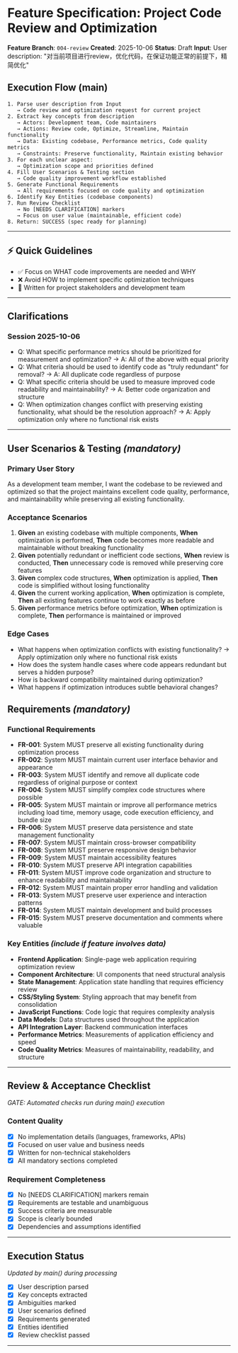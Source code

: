 # Feature Specification: Project Code Review and Optimization

**Feature Branch**: `004-review`
**Created**: 2025-10-06
**Status**: Draft
**Input**: User description: "对当前项目进行review，优化代码，在保证功能正常的前提下，精简优化"

## Execution Flow (main)
```
1. Parse user description from Input
   → Code review and optimization request for current project
2. Extract key concepts from description
   → Actors: Development team, Code maintainers
   → Actions: Review code, Optimize, Streamline, Maintain functionality
   → Data: Existing codebase, Performance metrics, Code quality metrics
   → Constraints: Preserve functionality, Maintain existing behavior
3. For each unclear aspect:
   → Optimization scope and priorities defined
4. Fill User Scenarios & Testing section
   → Code quality improvement workflow established
5. Generate Functional Requirements
   → All requirements focused on code quality and optimization
6. Identify Key Entities (codebase components)
7. Run Review Checklist
   → No [NEEDS CLARIFICATION] markers
   → Focus on user value (maintainable, efficient code)
8. Return: SUCCESS (spec ready for planning)
```

---

## ⚡ Quick Guidelines
- ✅ Focus on WHAT code improvements are needed and WHY
- ❌ Avoid HOW to implement specific optimization techniques
- 👥 Written for project stakeholders and development team

---

## Clarifications

### Session 2025-10-06
- Q: What specific performance metrics should be prioritized for measurement and optimization? → A: All of the above with equal priority
- Q: What criteria should be used to identify code as "truly redundant" for removal? → A: All duplicate code regardless of purpose
- Q: What specific criteria should be used to measure improved code readability and maintainability? → A: Better code organization and structure
- Q: When optimization changes conflict with preserving existing functionality, what should be the resolution approach? → A: Apply optimization only where no functional risk exists

---

## User Scenarios & Testing *(mandatory)*

### Primary User Story
As a development team member, I want the codebase to be reviewed and optimized so that the project maintains excellent code quality, performance, and maintainability while preserving all existing functionality.

### Acceptance Scenarios
1. **Given** an existing codebase with multiple components, **When** optimization is performed, **Then** code becomes more readable and maintainable without breaking functionality
2. **Given** potentially redundant or inefficient code sections, **When** review is conducted, **Then** unnecessary code is removed while preserving core features
3. **Given** complex code structures, **When** optimization is applied, **Then** code is simplified without losing functionality
4. **Given** the current working application, **When** optimization is complete, **Then** all existing features continue to work exactly as before
5. **Given** performance metrics before optimization, **When** optimization is complete, **Then** performance is maintained or improved

### Edge Cases
- What happens when optimization conflicts with existing functionality? → Apply optimization only where no functional risk exists
- How does the system handle cases where code appears redundant but serves a hidden purpose?
- How is backward compatibility maintained during optimization?
- What happens if optimization introduces subtle behavioral changes?

## Requirements *(mandatory)*

### Functional Requirements
- **FR-001**: System MUST preserve all existing functionality during optimization process
- **FR-002**: System MUST maintain current user interface behavior and appearance
- **FR-003**: System MUST identify and remove all duplicate code regardless of original purpose or context
- **FR-004**: System MUST simplify complex code structures where possible
- **FR-005**: System MUST maintain or improve all performance metrics including load time, memory usage, code execution efficiency, and bundle size
- **FR-006**: System MUST preserve data persistence and state management functionality
- **FR-007**: System MUST maintain cross-browser compatibility
- **FR-008**: System MUST preserve responsive design behavior
- **FR-009**: System MUST maintain accessibility features
- **FR-010**: System MUST preserve API integration capabilities
- **FR-011**: System MUST improve code organization and structure to enhance readability and maintainability
- **FR-012**: System MUST maintain proper error handling and validation
- **FR-013**: System MUST preserve user experience and interaction patterns
- **FR-014**: System MUST maintain development and build processes
- **FR-015**: System MUST preserve documentation and comments where valuable

### Key Entities *(include if feature involves data)*
- **Frontend Application**: Single-page web application requiring optimization review
- **Component Architecture**: UI components that need structural analysis
- **State Management**: Application state handling that requires efficiency review
- **CSS/Styling System**: Styling approach that may benefit from consolidation
- **JavaScript Functions**: Code logic that requires complexity analysis
- **Data Models**: Data structures used throughout the application
- **API Integration Layer**: Backend communication interfaces
- **Performance Metrics**: Measurements of application efficiency and speed
- **Code Quality Metrics**: Measures of maintainability, readability, and structure

---

## Review & Acceptance Checklist
*GATE: Automated checks run during main() execution*

### Content Quality
- [x] No implementation details (languages, frameworks, APIs)
- [x] Focused on user value and business needs
- [x] Written for non-technical stakeholders
- [x] All mandatory sections completed

### Requirement Completeness
- [x] No [NEEDS CLARIFICATION] markers remain
- [x] Requirements are testable and unambiguous
- [x] Success criteria are measurable
- [x] Scope is clearly bounded
- [x] Dependencies and assumptions identified

---

## Execution Status
*Updated by main() during processing*

- [x] User description parsed
- [x] Key concepts extracted
- [x] Ambiguities marked
- [x] User scenarios defined
- [x] Requirements generated
- [x] Entities identified
- [x] Review checklist passed

---